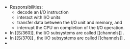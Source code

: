 - Responsibilities:
	- decode an I/O instruction
	- interact with I/O units
	- transfer data between the I/O unit and memory, and
	- interrupt the CPU on completion of the I/O operation.
- In [[S/360]], the I/O subsystems are called [[channels]] .
- In [[S/370]] , the I/O subsystems are called [[channels]] .
-